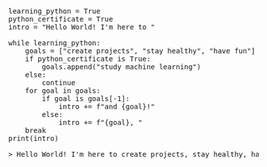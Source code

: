 <pre>learning_python = True
python_certificate = True
intro = "Hello World! I'm here to "

while learning_python:
    goals = ["create projects", "stay healthy", "have fun"]
    if python_certificate is True:
        goals.append("study machine learning")
    else:
        continue
    for goal in goals:
        if goal is goals[-1]:
            intro += f"and {goal}!"
        else:
            intro += f"{goal}, "
    break
print(intro)

> Hello World! I'm here to create projects, stay healthy, have fun, and study machine learning!<pre>
